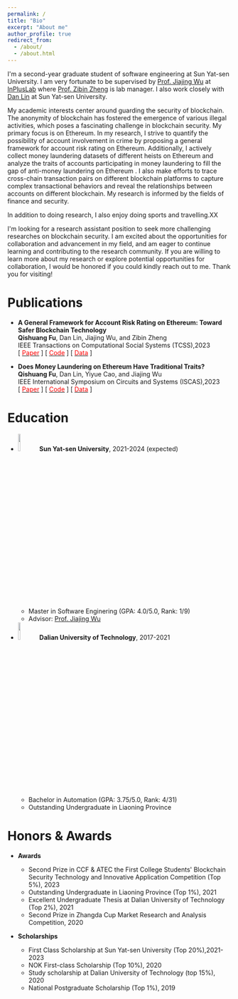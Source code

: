 ```yaml
---
permalink: /
title: "Bio"
excerpt: "About me"
author_profile: true
redirect_from: 
  - /about/
  - /about.html
---
```


I'm a second-year graduate student of software engineering at Sun Yat-sen University. I am very fortunate to be supervised by [Prof. Jiajing Wu](https://scholar.google.com/citations?user=EaqeskUAAAAJ&hl=en) at [InPlusLab](https://inpluslab.com/) where [Prof. Zibin Zheng](https://scholar.google.com/citations?user=zWnsNrkAAAAJ&hl=en&oi=ao) is lab manager. I also work closely with [Dan Lin](https://scholar.google.com/citations?hl=en&user=iTGMohsAAAAJ) at Sun Yat-sen University.

My academic interests center around guarding the security of blockchain.  The anonymity of blockchain  has fostered the emergence of various illegal activities, which poses a fascinating challenge in blockchain security. My primary focus is on Ethereum. In my research, I strive to quantify the possibility of account involvement in crime by proposing a  general framework for account risk rating on Ethereum. Additionally, I actively collect money laundering  datasets of different heists on Ethereum and analyze the traits of  accounts participating in money laundering to fill the gap of anti-money laundering on Ethereum . I also make efforts to trace cross-chain transaction pairs on different blockchain platforms to capture complex transactional behaviors and reveal the relationships between accounts on different blockchain. My research is informed by the fields of finance and security.

In addition to doing research, I also enjoy doing sports and travelling.XX

I'm looking for a research assistant position to seek more challenging researches on blockchain security. I am excited about the opportunities for collaboration and advancement in my field, and am eager to continue learning and contributing to the research community. If you are willing to learn more about my research or explore potential opportunities for collaboration, I would be honored if you could kindly reach out to me. Thank you for visiting!


Publications
======
* **A General Framework for Account Risk Rating on Ethereum: Toward Safer Blockchain Technology**  
**Qishuang Fu**, Dan Lin, Jiajing Wu, and Zibin Zheng  
IEEE Transactions on Computational Social Systems (TCSS),2023  
[ [<font color="red">Paper</font>](https://ieeexplore.ieee.org/abstract/document/10097741) ]  [ [<font color="red">Code</font>](https://github.com/fuqishuang228/Risk-Rating_Framework) ] [ [<font color="red">Data</font>](https://www.dropbox.com/scl/fo/naxj68ft8zbl0ssry6128/h?dl=0&rlkey=53tqxfjfs6mtc1cwxnty7okv5) ]

* **Does Money Laundering on Ethereum Have Traditional Traits?**  
**Qishuang Fu**, Dan Lin, Yiyue Cao, and Jiajing Wu  
IEEE International Symposium on Circuits and Systems (ISCAS),2023  
[ [<font color="red">Paper</font>](https://arxiv.org/abs/2303.15841) ] [ [<font color="red">Code</font>](https://github.com/fuqishuang228/ETH_ML_Traits_Analysis/tree/main) ] [ [<font color="red">Data</font>](https://www.dropbox.com/scl/fo/t2ynpos4l2grq383cexnc/h?dl=0&rlkey=wuj0kvzgdu9objp9lvsf66jml) ]

Education
======
* <img src="https://raw.githubusercontent.com/fuqishuang228/fuqishuang228.github.io/master/images/SYSU.jpg" width="10%">**Sun Yat-sen University**, 2021-2024 (expected)
    * Master in Software Enginering (GPA: 4.0/5.0, Rank: 1/9)
    * Advisor: [Prof. Jiajing Wu](https://scholar.google.com/citations?user=EaqeskUAAAAJ&hl=en) 
* <img src="https://raw.githubusercontent.com/fuqishuang228/fuqishuang228.github.io/master/images/DUT.jpg" width="10%">**Dalian University of Technology**, 2017-2021
    * Bachelor in Automation (GPA: 3.75/5.0, Rank: 4/31)
    * Outstanding Undergraduate in Liaoning Province



Honors & Awards
======
* **Awards**
    * Second Prize in CCF & ATEC the First College Students' Blockchain Security Technology and Innovative Application Competition (Top 5%), 2023
    * Outstanding Undergraduate in Liaoning Province (Top 1%), 2021
    * Excellent Undergraduate Thesis at Dalian University of Technology (Top 2%), 2021
    * Second Prize in Zhangda Cup Market Research and Analysis Competition, 2020
    
* **Scholarships**
    * First Class Scholarship at Sun Yat-sen University (Top 20%),2021-2023
    * NOK First-class Scholarship (Top 10%), 2020
    * Study scholarship at Dalian University of Technology (top 15%), 2020
    * National Postgraduate Scholarship (Top 1%), 2019
    
